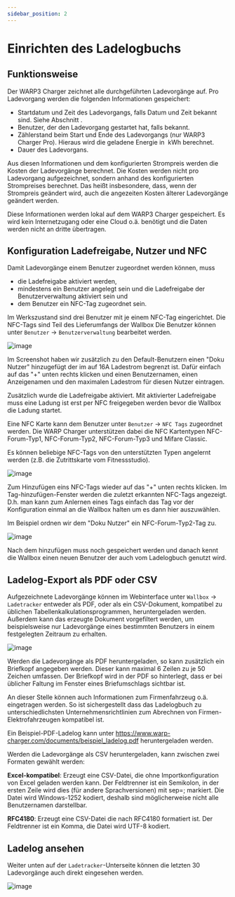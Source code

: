 ```yaml
---
sidebar_position: 2
---
```


# Einrichten des Ladelogbuchs

## Funktionsweise

Der WARP3 Charger zeichnet alle durchgeführten Ladevorgänge auf. Pro
Ladevorgang werden die folgenden Informationen gespeichert:

* Startdatum und Zeit des Ladevorgangs, falls Datum und Zeit bekannt
sind. Siehe Abschnitt .
* Benutzer, der den Ladevorgang gestartet hat, falls bekannt.
* Zählerstand beim Start und Ende des Ladevorgangs (nur WARP3 Charger Pro).
Hieraus wird die geladene Energie in  kWh berechnet.
* Dauer des Ladevorgans.

Aus diesen Informationen und dem konfigurierten Strompreis werden die
Kosten der Ladevorgänge berechnet. Die Kosten werden nicht pro
Ladevorgang aufgezeichnet, sondern anhand des konfigurierten
Strompreises berechnet. Das heißt insbesondere, dass, wenn der
Strompreis geändert wird, auch die angezeiten Kosten älterer
Ladevorgänge geändert werden.

Diese Informationen werden lokal auf dem WARP3 Charger gespeichert.
Es wird kein Internetzugang oder eine Cloud o.ä. benötigt und die
Daten werden nicht an dritte übertragen.


## Konfiguration Ladefreigabe, Nutzer und NFC

Damit Ladevorgänge einem Benutzer zugeordnet werden können, muss

* die Ladefreigabe aktiviert werden,
* mindestens ein Benutzer angelegt sein und die Lade­freigabe der
Benutzerverwaltung aktiviert sein und
* dem Benutzer ein NFC-Tag zugeordnet sein.

Im Werkszustand sind drei Benutzer mit je einem NFC-Tag eingerichtet. Die
NFC-Tags sind Teil des Lieferumfangs der Wallbox
Die Benutzer können unter `Benutzer` -> `Benutzerverwaltung` bearbeitet werden.

![image](/img/tutorials/charge_tracking/user_configuration.png)

Im Screenshot haben wir zusätzlich zu den Default-Benutzern einen "Doku Nutzer"
hinzugefügt der im auf 16A Ladestrom begrenzt ist.
Dafür einfach auf das "+" unten rechts klicken und einen
Benutzernamen, einen Anzeigenamen und den maximalen Ladestrom für diesen Nutzer
eintragen.

Zusätzlich wurde die Ladefreigabe aktiviert. Mit aktivierter Ladefreigabe
muss eine Ladung ist erst per NFC freigegeben werden bevor die Wallbox
die Ladung startet.

Eine NFC Karte kann dem Benutzer unter `Benutzer` -> `NFC Tags` zugeordnet
werden. Die WARP Charger unterstützen dabei die NFC Kartentypen
NFC-Forum-Typ1, NFC-Forum-Typ2, NFC-Forum-Typ3 und Mifare Classic.

Es können beliebige NFC-Tags von den unterstützten Typen angelernt werden
(z.B. die Zutrittskarte vom Fitnessstudio).

![image](/img/tutorials/charge_tracking/nfc_configuration.png)

Zum Hinzufügen eins NFC-Tags wieder auf das "+" unten rechts klicken.
Im Tag-hinzufügen-Fenster werden die zuletzt erkannten NFC-Tags angezeigt.
D.h. man kann zum Anlernen eines Tags einfach das Tag vor der Konfiguration
einmal an die Wallbox halten um es dann hier auszuwählen.

Im Beispiel ordnen wir dem "Doku Nutzer" ein NFC-Forum-Typ2-Tag zu.

![image](/img/tutorials/charge_tracking/nfc_configuration_done.png)

Nach dem hinzufügen muss noch gespeichert werden und danach kennt die
Wallbox einen neuen Benutzer der auch vom Ladelogbuch genutzt wird.

## Ladelog-Export als PDF oder CSV

Aufgezeichnete Ladevorgänge können im Webinterface unter
`Wallbox` -> `Ladetracker` entweder als PDF, oder als ein CSV-Dokument,
kompatibel zu üblichen Tabellenkalkulationsprogrammen, heruntergeladen
werden. Außerdem kann das erzeugte Dokument vorgefiltert werden, um
beispielsweise nur Ladevorgänge eines bestimmten Benutzers in einem
festgelegten Zeitraum zu erhalten.

![image](/img/tutorials/charge_tracking/charge_tracker_export.png)

Werden die Ladevorgänge als PDF heruntergeladen, so kann zusätzlich ein
Briefkopf angegeben werden. Dieser kann maximal 6 Zeilen zu je 50
Zeichen umfassen. Der Briefkopf wird in der PDF so hinterlegt, dass er
bei üblicher Faltung im Fenster eines Briefumschlags sichtbar ist.

An dieser Stelle können auch Informationen zum Firmenfahrzeug o.ä.
eingetragen werden. So ist sichergestellt dass das Ladelogbuch zu
unterschiedlichsten Unternehmensrichtlinien zum Abrechnen von
Firmen-Elektrofahrzeugen kompatibel ist.

Ein Beispiel-PDF-Ladelog kann unter
https://www.warp-charger.com/documents/beispiel_ladelog.pdf
heruntergeladen werden.

Werden die Ladevorgänge als CSV heruntergeladen, kann zwischen zwei
Formaten gewählt werden:

**Excel-kompatibel**: Erzeugt eine CSV-Datei, die ohne Importkonfiguration von Excel
geladen werden kann. Der Feldtrenner ist ein Semikolon, in der
ersten Zeile wird dies (für andere Sprachversionen) mit sep=;
markiert. Die Datei wird Windows-1252 kodiert, deshalb sind
möglicherweise nicht alle Benutzernamen darstellbar.

**RFC4180**: Erzeugt eine CSV-Datei die nach RFC4180 formatiert ist. Der
Feldtrenner ist ein Komma, die Datei wird UTF-8 kodiert.

## Ladelog ansehen

Weiter unten auf der `Ladetracker`-Unterseite können die letzten 30
Ladevorgänge auch direkt eingesehen werden.

![image](/img/tutorials/charge_tracking/charge_tracker_records.png)
